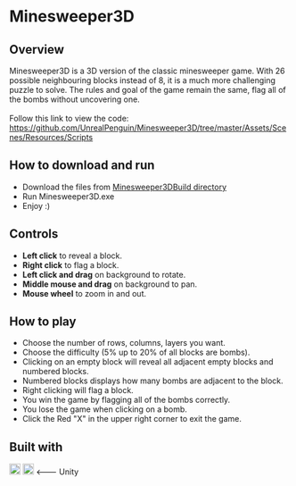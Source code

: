 # Minesweeper3D

## Overview
Minesweeper3D is a 3D version of the classic minesweeper game. With 26 possible neighbouring blocks instead of 8, it is a much more 
challenging puzzle to solve. The rules and goal of the game remain the same, flag all of the bombs without uncovering one. 
<br /><br/>
Follow this link to view the code: https://github.com/UnrealPenguin/Minesweeper3D/tree/master/Assets/Scenes/Resources/Scripts

## How to download and run
  * Download the files from [Minesweeper3DBuild directory](https://github.com/UnrealPenguin/Minesweeper3DBuild)
  * Run Minesweeper3D.exe
  * Enjoy :)
   
## Controls
  * __Left click__ to reveal a block.
  * __Right click__ to flag a block.
  * __Left click and drag__ on background to rotate.
  * __Middle mouse and drag__ on background to pan.
  * __Mouse wheel__ to zoom in and out.

## How to play
  * Choose the number of rows, columns, layers you want. 
  * Choose the difficulty (5% up to 20% of all blocks are bombs).
  * Clicking on an empty block will reveal all adjacent empty blocks and numbered blocks.
  * Numbered blocks displays how many bombs are adjacent to the block.
  * Right clicking will flag a block.
  * You win the game by flagging all of the bombs correctly.
  * You lose the game when clicking on a bomb.
  * Click the Red "X" in the upper right corner to exit the game.


## Built with           
<code><img height="20" src="https://cdn.jsdelivr.net/gh/devicons/devicon/icons/csharp/csharp-original.svg" /></code>
<code><img height="20" src="https://cdn.jsdelivr.net/gh/devicons/devicon/icons/unity/unity-original.svg" /></code>  <--- Unity
          
